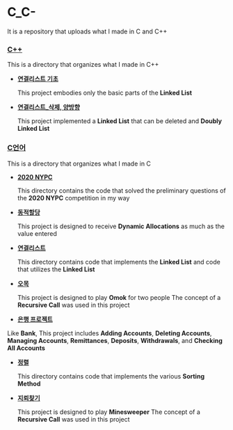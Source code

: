 # C_C-

It is a repository that uploads what I made in C and C++

### [C++](https://github.com/dohyeon5626/C_C-/tree/master/C%2B%2B)

This is a directory that organizes what I made in C++

- [**연결리스트 기초**](https://github.com/dohyeon5626/C_C-/tree/master/C%2B%2B/C%2B%2B_%EC%97%B0%EA%B2%B0%EB%A6%AC%EC%8A%A4%ED%8A%B8_2020_11_26/%EC%97%B0%EA%B2%B0%EB%A6%AC%EC%8A%A4%ED%8A%B8%20%EA%B8%B0%EC%B4%88_2020_11_25)

  This project embodies only the basic parts of the **Linked List**

- [**연결리스트_삭제, 양방향**](https://github.com/dohyeon5626/C_C-/tree/master/C%2B%2B/C%2B%2B_%EC%97%B0%EA%B2%B0%EB%A6%AC%EC%8A%A4%ED%8A%B8_2020_11_26/%EC%97%B0%EA%B2%B0%EB%A6%AC%EC%8A%A4%ED%8A%B8_%EC%82%AD%EC%A0%9C%2C%20%EC%96%91%EB%B0%A9%ED%96%A5_2020_12_05)

  This project implemented a **Linked List** that can be deleted and **Doubly Linked List**

### [C언어](https://github.com/dohyeon5626/C_C-/tree/master/C%EC%96%B8%EC%96%B4)

This is a directory that organizes what I made in C

- [**2020 NYPC**](https://github.com/dohyeon5626/C_C-/tree/master/C%EC%96%B8%EC%96%B4/2020%20NYPC_2020_09_05)

  This directory contains the code that solved the preliminary questions of the **2020 NYPC** competition in my way

- [**동적할당**](https://github.com/dohyeon5626/C_C-/tree/master/C%EC%96%B8%EC%96%B4/%EB%8F%99%EC%A0%81%ED%95%A0%EB%8B%B9_2020_08_02)

  This project is designed to receive **Dynamic Allocations** as much as the value entered

- [**연결리스트**](https://github.com/dohyeon5626/C_C-/tree/master/C%EC%96%B8%EC%96%B4/%EC%97%B0%EA%B2%B0%EB%A6%AC%EC%8A%A4%ED%8A%B8_2020_09_14)

  This directory contains code that implements the **Linked List** and code that utilizes the **Linked List**

- [**오목**](https://github.com/dohyeon5626/C_C-/tree/master/C%EC%96%B8%EC%96%B4/%EC%98%A4%EB%AA%A9_2020_08_13)

  This project is designed to play **Omok**  for two people
  The concept of a **Recursive Call** was used in this project

- [**은행 프로젝트**](https://github.com/dohyeon5626/C_C-/tree/master/C%EC%96%B8%EC%96%B4/%EC%9D%80%ED%96%89%20%ED%94%84%EB%A1%9C%EC%A0%9D%ED%8A%B8_2020_08_01)
  
Like **Bank**, This project includes **Adding Accounts**, **Deleting Accounts**, **Managing Accounts**, **Remittances**, **Deposits**, **Withdrawals**, and **Checking All Accounts**
  
- [**정렬**](https://github.com/dohyeon5626/C_C-/tree/master/C%EC%96%B8%EC%96%B4/%EC%A0%95%EB%A0%AC_2020_08_09)

  This directory contains code that implements the various **Sorting Method**

- [**지뢰찾기**](https://github.com/dohyeon5626/C_C-/tree/master/C%EC%96%B8%EC%96%B4/%EC%A7%80%EB%A2%B0%EC%B0%BE%EA%B8%B0_2020_08_10)

  This project is designed to play **Minesweeper**
  The concept of a **Recursive Call** was used in this project